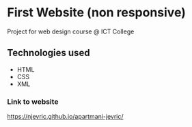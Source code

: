 # First Website (non responsive)
Project for web design course @ ICT College
## Technologies used
* HTML
* CSS
* XML
### Link to website
https://njevric.github.io/apartmani-jevric/
